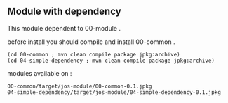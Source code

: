 ## Module with dependency
This module dependent to 00-module . 

before install you should compile and install 00-common . 
```shell
(cd 00-common ; mvn clean compile package jpkg:archive)
(cd 04-simple-dependency ; mvn clean compile package jpkg:archive)
```

modules available on : 
```shell
00-common/target/jos-module/00-common-0.1.jpkg
04-simple-dependency/target/jos-module/04-simple-dependency-0.1.jpkg
```